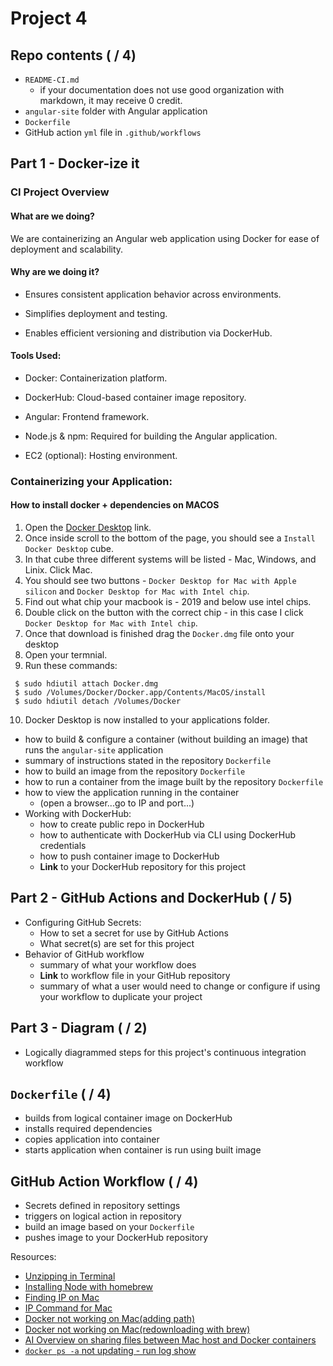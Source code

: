 # Project 4

## Repo contents ( / 4)

- `README-CI.md`
    - if your documentation does not use good organization with markdown, it may receive 0 credit.
- `angular-site` folder with Angular application
- `Dockerfile`
- GitHub action `yml` file in `.github/workflows`

## Part 1 - Docker-ize it

### CI Project Overview

#### What are we doing?

 We are containerizing an Angular web application using Docker for ease of deployment and scalability.

#### Why are we doing it?

 - Ensures consistent application behavior across environments.

 - Simplifies deployment and testing.

 - Enables efficient versioning and distribution via DockerHub.

#### Tools Used:

 - Docker: Containerization platform.

 - DockerHub: Cloud-based container image repository.

 - Angular: Frontend framework.

 - Node.js & npm: Required for building the Angular application.

 - EC2 (optional): Hosting environment.

### Containerizing your Application:

#### How to install docker + dependencies on MACOS

1. Open the [Docker Desktop](https://docs.docker.com/desktop/) link.
2. Once inside scroll to the bottom of the page, you should see a `Install Docker Desktop` cube.
3. In that cube three different systems will be listed - Mac, Windows, and Linix. Click Mac.
4. You should see two buttons - `Docker Desktop for Mac with Apple silicon` and `Docker Desktop for Mac with Intel chip`.
5. Find out what chip your macbook is - 2019 and below use intel chips.
6. Double click on the button with the correct chip - in this case I click `Docker Desktop for Mac with Intel chip`.
7. Once that download is finished drag the `Docker.dmg` file onto your desktop
8. Open your termnial.
9. Run these commands:
   
```
 $ sudo hdiutil attach Docker.dmg
 $ sudo /Volumes/Docker/Docker.app/Contents/MacOS/install
 $ sudo hdiutil detach /Volumes/Docker
```
10. Docker Desktop is now installed to your applications folder.



  - how to build & configure a container (without building an image) that runs the `angular-site` application
  - summary of instructions stated in the repository `Dockerfile`
  - how to build an image from the repository `Dockerfile`
  - how to run a container from the image built by the repository `Dockerfile`
  - how to view the application running in the container 
    - (open a browser...go to IP and port...)
- Working with DockerHub:
  - how to create public repo in DockerHub
  - how to authenticate with DockerHub via CLI using DockerHub credentials
  - how to push container image to DockerHub
  - **Link** to your DockerHub repository for this project

## Part 2 - GitHub Actions and DockerHub ( / 5)

- Configuring GitHub Secrets:
  - How to set a secret for use by GitHub Actions
  - What secret(s) are set for this project
- Behavior of GitHub workflow
  - summary of what your workflow does
  - **Link** to workflow file in your GitHub repository
  - summary of what a user would need to change or configure if using your workflow to duplicate your project

## Part 3 - Diagram ( / 2)

- Logically diagrammed steps for this project's continuous integration workflow

## `Dockerfile` ( / 4)
- builds from logical container image on DockerHub
- installs required dependencies
- copies application into container
- starts application when container is run using built image

## GitHub Action Workflow ( / 4)
- Secrets defined in repository settings
- triggers on logical action in repository
- build an image based on your `Dockerfile`
- pushes image to your DockerHub repository

Resources:
- [Unzipping in Terminal](https://www.reddit.com/r/techsupport/comments/rgo3mo/how_do_i_extract_zip_files_on_linux/)
- [Installing Node with homebrew](https://nodejs.org/en/download/package-manager/all)
- [Finding IP on Mac](https://www.whatismybrowser.com/detect/what-is-my-local-ip-address/#macos)
- [IP Command for Mac](https://discussions.apple.com/thread/7145789?sortBy=rank)
- [Docker not working on Mac(adding path)](https://stackoverflow.com/questions/64009138/docker-command-not-found-when-running-on-mac)
- [Docker not working on Mac(redownloading with brew)](https://stackoverflow.com/questions/44084846/cannot-connect-to-the-docker-daemon-on-macos)
- [AI Overview on sharing files between Mac host and Docker containers](https://www.google.com/search?q=file+sharing+with+docker+on+mac&rlz=1C5CHFA_enUS1062US1062&oq=file+sharing+with+docker+on+mac&gs_lcrp=EgZjaHJvbWUyBggAEEUYOTIHCAEQIRiPAjIHCAIQIRiPAtIBCDkwMzlqMGo3qAIAsAIA&sourceid=chrome&ie=UTF-8)
- [`docker ps -a` not updating - run log show](https://discussions.apple.com/thread/8312866?sortBy=rank)
